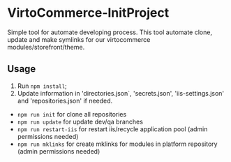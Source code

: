 # VirtoCommerce-InitProject
Simple tool for automate developing process. This tool automate clone, update and make symlinks for our virtocommerce modules/storefront/theme.

## Usage
1. Run `npm install`;
2. Update information in 'directories.json`, 'secrets.json', 'iis-settings.json' and 'repositories.json' if needed.
   
* `npm run init` for clone all repositories
* `npm run update` for update dev/qa branches 
* `npm run restart-iis` for restart iis/recycle application pool (admin permissions needed)
* `npm run mklinks` for create mklinks for modules in platform repository (admin permissions needed)
